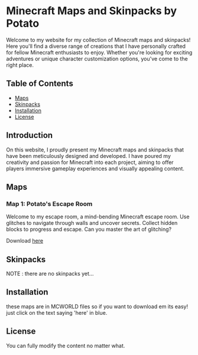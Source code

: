 # Minecraft Maps and Skinpacks by Potato

Welcome to my website for my collection of Minecraft maps and skinpacks! Here you'll find a diverse range of creations that I have personally crafted for fellow Minecraft enthusiasts to enjoy. Whether you're looking for exciting adventures or unique character customization options, you've come to the right place.

## Table of Contents

- [Maps](#maps)
- [Skinpacks](#skinpacks)
- [Installation](#installation)
- [License](#license)

## Introduction

On this website, I proudly present my Minecraft maps and skinpacks that have been meticulously designed and developed. I have poured my creativity and passion for Minecraft into each project, aiming to offer players immersive gameplay experiences and visually appealing content.

## Maps

### Map 1: Potato's Escape Room

Welcome to my escape room, a mind-bending Minecraft escape room. Use glitches to navigate through walls and uncover secrets. Collect hidden blocks to progress and escape. Can you master the art of glitching?

Download [here](https://www.google.com)

## Skinpacks
NOTE : there are no skinpacks yet...


## Installation

these maps are in MCWORLD files so if you want to download em its easy! just click on the text saying 'here' in blue.


## License

You can fully modify the content no matter what.

